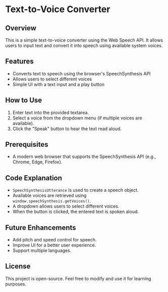 # Text-to-Voice Converter  

## Overview  
This is a simple text-to-voice converter using the Web Speech API. It allows users to input text and convert it into speech using available system voices.  

## Features  
- Converts text to speech using the browser's SpeechSynthesis API  
- Allows users to select different voices  
- Simple UI with a text input and a play button  

## How to Use  
1. Enter text into the provided textarea.  
2. Select a voice from the dropdown menu (if multiple voices are available).  
3. Click the "Speak" button to hear the text read aloud.  

## Prerequisites  
- A modern web browser that supports the SpeechSynthesis API (e.g., Chrome, Edge, Firefox).  

## Code Explanation  
- `SpeechSynthesisUtterance` is used to create a speech object.  
- Available voices are retrieved using `window.speechSynthesis.getVoices()`.  
- A dropdown allows users to select different voices.  
- When the button is clicked, the entered text is spoken aloud.  

## Future Enhancements  
- Add pitch and speed control for speech.  
- Improve UI for a better user experience.  
- Support multiple languages.  

## License  
This project is open-source. Feel free to modify and use it for learning purposes. 
